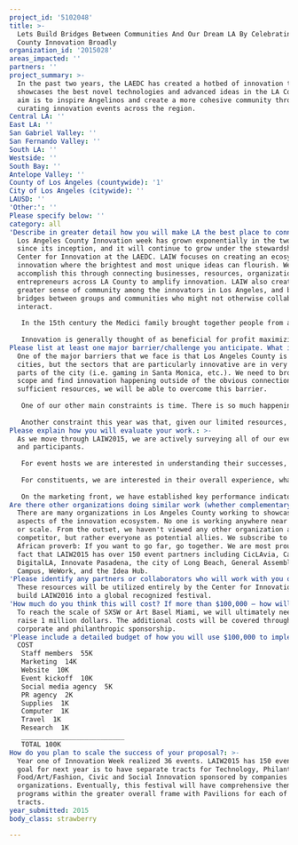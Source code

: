 ```yaml
---
project_id: '5102048'
title: >-
  Lets Build Bridges Between Communities And Our Dream LA By Celebrating LA
  County Innovation Broadly
organization_id: '2015028'
areas_impacted: ''
partners: ''
project_summary: >-
  In the past two years, the LAEDC has created a hotbed of innovation that
  showcases the best novel technologies and advanced ideas in the LA County. Our
  aim is to inspire Angelinos and create a more cohesive community through
  curating innovation events across the region.
Central LA: ''
East LA: ''
San Gabriel Valley: ''
San Fernando Valley: ''
South LA: ''
Westside: ''
South Bay: ''
Antelope Valley: ''
County of Los Angeles (countywide): '1'
City of Los Angeles (citywide): ''
LAUSD: ''
'Other:': ''
Please specify below: ''
category: all
'Describe in greater detail how you will make LA the best place to connect:': >-
  Los Angeles County Innovation week has grown exponentially in the two years
  since its inception, and it will continue to grow under the stewardship of the
  Center for Innovation at the LAEDC. LAIW focuses on creating an ecosystem of
  innovation where the brightest and most unique ideas can flourish. We
  accomplish this through connecting businesses, resources, organizations, and
  entrepreneurs across LA County to amplify innovation. LAIW also creates a
  greater sense of community among the innovators in Los Angeles, and builds
  bridges between groups and communities who might not otherwise collaborate or
  interact. 
   
   In the 15th century the Medici family brought together people from all disciplines, including sculpture, science, poetry, philosophy, painting, and architecture. This produced one of the most innovative eras in world history, the Renaissance. Los Angeles is currently in the midst of its own renaissance and Innovation Week allows innovators from the city to explore fields that they would not normally be exposed to and apply this knowledge to the innovation that is taking place at their own companies and organizations. LAIW celebrates innovation broadly. This year’s 150 events highlight innovation in myriad categories including: food, art, fashion, sports, entertainment, information technology, philanthropy, biotechnology, transportation, aerospace, environment, health, mindfulness and civic and social innovation. The breadth of innovation showcased serves to provide access to all communities and fosters a sense of inclusion and connectivity across the region. 
   
   Innovation is generally thought of as beneficial for profit maximizing, but the effects can also be realized through an increase in the sustainable impact that a company has on the city. Many of the companies highlighted at this year’s events have strongly integrated social responsibility into their business model. This further allows for the effects of innovation week to be felt through all communities in Los Angeles. Innovation in socially responsible practices creates a possibility for higher profits, as well as a positive effect on the diverse communities in Los Angeles.
Please list at least one major barrier/challenge you anticipate. What is your strategy for overcoming these obstacles?: >-
  One of the major barriers that we face is that Los Angeles County is 88
  cities, but the sectors that are particularly innovative are in very specific
  parts of the city (i.e. gaming in Santa Monica, etc.). We need to broaden our
  scope and find innovation happening outside of the obvious connections. With
  sufficient resources, we will be able to overcome this barrier. 
   
   One of our other main constraints is time. There is so much happening in LA all the time. This year, we expanded the event to three weeks and we were able to showcase many different sectors, even within this time restraint. Creativity loves constraint! 
   
   Another constraint this year was that, given our limited resources, we relied mostly on word of mouth and social media for our marketing campaign. There is a strong necessity for an even more targeted marketing campaign. With sufficient resources we would be able to implement a more comprehensive and strategic marketing campaign.
Please explain how you will evaluate your work.: >-
  As we move through LAIW2015, we are actively surveying all of our event hosts
  and participants. 
   
   For event hosts we are interested in understanding their successes, attendance and impact. We are also inquiring as to what we can do better to promote and support their individual events.
   
   For constituents, we are interested in their overall experience, what they feel they learned and if they will come back next year. We are also asking what we can do better.
   
   On the marketing front, we have established key performance indicators and are gathering metrics around reach, visibility and social influence.
Are there other organizations doing similar work (whether complementary or competitive)? What is unique about your proposed approach?: >-
  There are many organizations in Los Angeles County working to showcase various
  aspects of the innovation ecosystem. No one is working anywhere near our scope
  or scale. From the outset, we haven't viewed any other organization as a
  competitor, but rather everyone as potential allies. We subscribe to the
  African proverb: If you want to go far, go together. We are most proud of the
  fact that LAIW2015 has over 150 event partners including CicLAvia, CarsLA,
  DigitalLA, Innovate Pasadena, the city of Long Beach, General Assembly, Cross
  Campus, WeWork, and the Idea Hub.
'Please identify any partners or collaborators who will work with you on this project. How much of the $100,000 grant award will each partner receive?': >-
  These resources will be utilized entirely by the Center for Innovation to
  build LAIW2016 into a global recognized festival.
'How much do you think this will cost? If more than $100,000 – how will you cover the additional costs?': >-
  To reach the scale of SXSW or Art Basel Miami, we will ultimately need to
  raise 1 million dollars. The additional costs will be covered through
  corporate and philanthropic sponsorship.
'Please include a detailed budget of how you will use $100,000 to implement this project.': |-
  COST
   Staff members  55K
   Marketing  14K
   Website  10K
   Event kickoff  10K
   Social media agency  5K
   PR agency  2K
   Supplies  1K
   Computer  1K
   Travel  1K
   Research  1K
   __________________________
   TOTAL 100K
How do you plan to scale the success of your proposal?: >-
  Year one of Innovation Week realized 36 events. LAIW2015 has 150 events. Our
  goal for next year is to have separate tracts for Technology, Philanthropy,
  Food/Art/Fashion, Civic and Social Innovation sponsored by companies and
  organizations. Eventually, this festival will have comprehensive themed
  programs within the greater overall frame with Pavilions for each of the
  tracts.
year_submitted: 2015
body_class: strawberry

---
```

